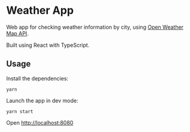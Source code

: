 # Weather App

Web app for checking weather information by city, using [Open Weather Map API](https://openweathermap.org/api).

Built using React with TypeScript.

## Usage

Install the dependencies:

```
yarn
```

Launch the app in dev mode:

```
yarn start
```

Open [http://localhost:8080](http://localhost:8080)
